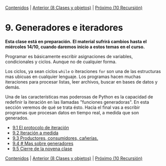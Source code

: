 [Contenidos](../Contenidos.md) \| [Anterior (8 Clases y objetos)](../08_Clases_y_Objetos/00_Resumen.md) \| [Próximo (10 Recursión)](../10_Recursion/00_Resumen.md)

# 9. Generadores e iteradores
**Esta clase está en preparación.**
**El material sufrirá cambios hasta el miércoles 14/10, cuando daremos inicio a estos temas en el curso.**

Programar es básicamente escribir asignaciones de variables, condicionales y ciclos. Aunque no de cualquier forma.

Los ciclos, ya sean ciclos `while` o iteraciones `for` son una de las estructuras mas ubicuas en cualquier lenguaje. Los programas hacen muchas iteraciones para procesar listas, leer archivos, buscar en bases de datos y demás. 

Una de las características mas poderosas de Python es la capacidad de redefinir la iteración en las llamadas "funciones generadoras". En esta sección veremos de qué se trata ésto. Hacia el final vas a escribir programas que procesan datos en tiempo real, a medida que son generados. 


* [9.1 El protocolo de iteración](02_protocolo_Iteracion.md)
* [9.2 Iteración a medida](03_iteracion_a_medida.md)
* [9.3 Productores, consumidores, cañerías.](04_Producers_consumers.md)
* [9.4 # Mas sobre generadores](05_Mas_generadores.md)
* [9.5 Cierre de la novena clase](06_Cierre.md)


[Contenidos](../Contenidos.md) \| [Anterior (8 Clases y objetos)](../08_Clases_y_Objetos/00_Resumen.md) \| [Próximo (10 Recursión)](../10_Recursion/00_Resumen.md)
